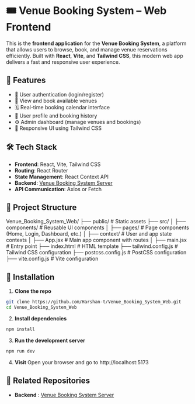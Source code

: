 # 🎟️ Venue Booking System – Web Frontend

This is the **frontend application** for the **Venue Booking System**, a platform that allows users to browse, book, and manage venue reservations efficiently. Built with **React**, **Vite**, and **Tailwind CSS**, this modern web app delivers a fast and responsive user experience.

## 🚀 Features

- 🔐 User authentication (login/register)
- 📅 View and book available venues
- 🗓️ Real-time booking calendar interface
- 👤 User profile and booking history
- ⚙️ Admin dashboard (manage venues and bookings)
- 🎨 Responsive UI using Tailwind CSS

## 🛠️ Tech Stack

- **Frontend**: React, Vite, Tailwind CSS
- **Routing**: React Router
- **State Management**: React Context API
- **Backend**: [Venue Booking System Server](https://github.com/Harshan-t/Venue_Booking_System_Server)
- **API Communication**: Axios or Fetch

## 📂 Project Structure

Venue_Booking_System_Web/
├── public/ # Static assets
├── src/
│ ├── components/ # Reusable UI components
│ ├── pages/ # Page components (Home, Login, Dashboard, etc.)
│ ├── context/ # User and app state contexts
│ ├── App.jsx # Main app component with routes
│ ├── main.jsx # Entry point
├── index.html # HTML template
├── tailwind.config.js # Tailwind CSS configuration
├── postcss.config.js # PostCSS configuration
├── vite.config.js # Vite configuration


## 🔧 Installation

1. **Clone the repo**

```bash
git clone https://github.com/Harshan-t/Venue_Booking_System_Web.git
cd Venue_Booking_System_Web
```

2. **Install dependencies**
```bash
npm install
```

3. **Run the development server**
```bash
npm run dev
```

4. **Visit**
   Open your browser and go to http://localhost:5173

## 🔗 Related Repositories
 - **Backend** : [Venue Booking System Server](https://github.com/Harshan-t/Venue_Booking_System_Server)
